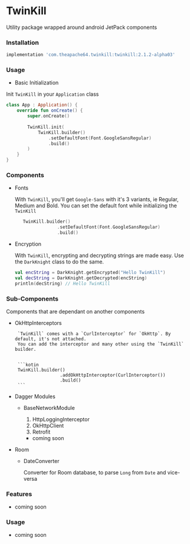 # TwinKill

Utility package wrapped around android JetPack components

### Installation

```groovy
implementation 'com.theapache64.twinkill:twinkill:2.1.2-alpha03'
```

### Usage

 - Basic Initialization
 
 Init `TwinKill` in your `Application` class
 
 ```kotlin
 class App : Application() {
     override fun onCreate() {
         super.onCreate()
         
         TwinKill.init(
             TwinKill.builder()
                 .setDefaultFont(Font.GoogleSansRegular)
                 .build()
         )
     }
 }
```



### Components

   
 - Fonts
 
    With `TwinKill`, you'll get `Google-Sans` with it's 3 variants, ie Regular, Medium and Bold.
    You can set the default font while initializing the `TwinKill`
    
    ```kotlin
       TwinKill.builder()
                    .setDefaultFont(Font.GoogleSansRegular)
                    .build() 
    ```
 - Encryption
   
   With `TwinKill`, encrypting and decrypting strings are made easy. Use the `DarkKnight` class to do the same.   
   ```kotlin
   val encString = DarkKnight.getEncrypted("Hello TwinKill")
   val decString = DarkKnight.getDecrypted(encString)
   println(decString) // Hello TwinKill
   ```

    
### Sub-Components

Components that are dependant on another components
    
 - OkHttpInterceptors
      
        `TwinKill` comes with a `CurlInterceptor` for `OkHttp`. By default, it's not attached.
        You can add the interceptor and many other using the `TwinKill` builder.
        
        
        ```kotin
        TwinKill.builder()
                        .addOkHttpInterceptor(CurlInterceptor())
                        .build()
        ```
    
    
 - Dagger Modules
 
    - BaseNetworkModule
        
        1. HttpLoggingInterceptor
        2. OkHttpClient
        3. Retrofit    
       
        - coming soon
        
        
 - Room
 
    - DateConverter
     
        Converter for Room database, to parse `Long` from `Date` and vice-versa
   
 
 
### Features

 - coming soon

### Usage

 - coming soon